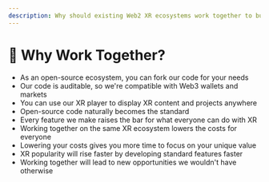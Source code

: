 ```yaml
---
description: Why should existing Web2 XR ecosystems work together to build UnitedXR?
---
```


# 🖖 Why Work Together?

* As an open-source ecosystem, you can fork our code for your needs
* Our code is auditable, so we're compatible with Web3 wallets and markets
* You can use our XR player to display XR content and projects anywhere
* Open-source code naturally becomes the standard
* Every feature we make raises the bar for what everyone can do with XR
* Working together on the same XR ecosystem lowers the costs for everyone
* Lowering your costs gives you more time to focus on your unique value
* XR popularity will rise faster by developing standard features faster
* Working together will lead to new opportunities we wouldn't have otherwise

